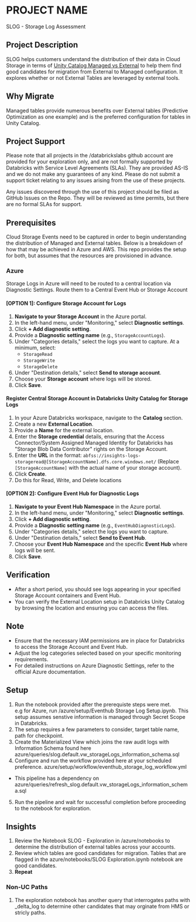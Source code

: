 # PROJECT NAME

SLOG - Storage Log Assessment

## Project Description

SLOG helps customers understand the distribution of their data in Cloud Storage in terms of [Unity Catalog Managed vs External](https://docs.databricks.com/aws/en/data-governance/unity-catalog/#managed-versus-external-tables-and-volumes) to help them find good candidates for migration from External to Managed configuration. It explores whether or not External Tables are leveraged by external tools.  

## Why Migrate

Managed tables provide numerous benefits over External tables (Predictive Optimization as one example) and is the preferred configuration for tables in Unity Catalog. 

## Project Support

Please note that all projects in the /databrickslabs github account are provided for your exploration only, and are not formally supported by Databricks with Service Level Agreements (SLAs).  They are provided AS-IS and we do not make any guarantees of any kind.  Please do not submit a support ticket relating to any issues arising from the use of these projects.

Any issues discovered through the use of this project should be filed as GitHub Issues on the Repo.  They will be reviewed as time permits, but there are no formal SLAs for support.

## Prerequisites

Cloud Storage Events need to be captured in order to begin understanding the distribution of Managed and External tables.  Below is a breakdown of how that may be achieved in Azure and AWS.  This repo provides the setup for both, but assumes that the resources are provisioned in advance.

### Azure

Storage Logs in Azure will need to be routed to a central location via Diagnostic Settings.  Route them to a Central Event Hub or Storage Account

#### [OPTION 1]: Configure Storage Account for Logs

1. **Navigate to your Storage Account** in the Azure portal.
2. In the left-hand menu, under "Monitoring," select **Diagnostic settings**.
3. Click **+ Add diagnostic setting**.
4. Provide a **Diagnostic setting name** (e.g., `StorageAccountLogs`).
5. Under "Categories details," select the logs you want to capture. At a minimum, select:
    * `StorageRead`
    * `StorageWrite`
    * `StorageDelete`
6. Under "Destination details," select **Send to storage account**.
7. Choose your **Storage account** where logs will be stored.
8. Click **Save**.

#### Register Central Storage Account in Databricks Unity Catalog for Storage Logs

1. In your Azure Databricks workspace, navigate to the **Catalog** section.
2. Create a new **External Location**.
3. Provide a **Name** for the external location.
4. Enter the **Storage credential** details, ensuring that the Access Connector/System Assigned Managed Identity for Databricks has "Storage Blob Data Contributor" rights on the Storage Account.
5. Enter the **URL** in the format: `abfss://insights-logs-storageread@[StorageAccountName].dfs.core.windows.net/` (Replace `[StorageAccountName]` with the actual name of your storage account).
6. Click **Create**.
7. Do this for Read, Write, and Delete locations

#### [OPTION 2]: Configure Event Hub for Diagnostic Logs

1. **Navigate to your Event Hub Namespace** in the Azure portal.
2. In the left-hand menu, under "Monitoring," select **Diagnostic settings**.
3. Click **+ Add diagnostic setting**.
4. Provide a **Diagnostic setting name** (e.g., `EventHubDiagnosticLogs`).
5. Under "Categories details," select the logs you want to capture.
6. Under "Destination details," select **Send to Event Hub**.
7. Choose your **Event Hub Namespace** and the specific **Event Hub** where logs will be sent.
8. Click **Save**.

## Verification

* After a short period, you should see logs appearing in your specified Storage Account containers and Event Hub.
* You can verify the External Location setup in Databricks Unity Catalog by browsing the location and ensuring you can access the files.

## Note

* Ensure that the necessary IAM permissions are in place for Databricks to access the Storage Account and Event Hub.
* Adjust the log categories selected based on your specific monitoring requirements.
* For detailed instructions on Azure Diagnostic Settings, refer to the official Azure documentation.

## Setup

1. Run the notebook provided after the prerequiste steps were met.  
e.g for Azure, run /azure/setup/Eventhub Storage Log Setup.ipynb.  This setup assumes senstive information is managed through Secret Scope in Databricks.
2. The setup requires a few parameters to consider, target table name, path for checkpoint.
3. Create the Materialized View which joins the raw audit logs with Information Schema found here azure/queries/slog.default.vw_storageLogs_information_schema.sql
4. Configure and run the workflow provided here at your scheduled preference. azure/setup/workflow/eventhub_storage_log_workflow.yml

* This pipeline has a dependency on azure/queries/refresh_slog.default.vw_storageLogs_information_schema.sql

5. Run the pipeline and wait for successful completion before proceeding to the notebook for exploration.

## Insights

1. Review the Notebook SLOG - Exploration in /azure/notebooks to determine the distribution of external tables across your accounts.
2. Review which tables are good candidates for migration.  Tables that are flagged in the azure/notebooks/SLOG Exploration.ipynb notebook are good candidates.  
3. **Repeat**

### Non-UC Paths

1. The exploration notebook has another query that interrogates paths with _delta_log to determine other candidates that may orginate from HMS or stricly paths.  
